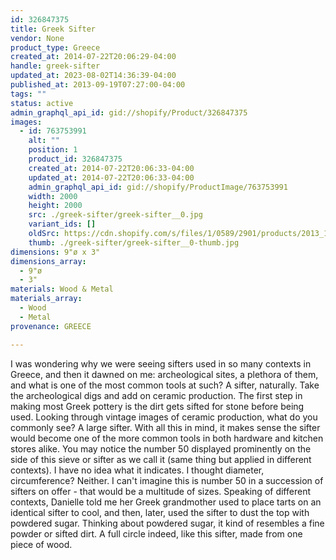 ```yaml
---
id: 326847375
title: Greek Sifter
vendor: None
product_type: Greece
created_at: 2014-07-22T20:06:29-04:00
handle: greek-sifter
updated_at: 2023-08-02T14:36:39-04:00
published_at: 2013-09-19T07:27:00-04:00
tags: ""
status: active
admin_graphql_api_id: gid://shopify/Product/326847375
images:
  - id: 763753991
    alt: ""
    position: 1
    product_id: 326847375
    created_at: 2014-07-22T20:06:33-04:00
    updated_at: 2014-07-22T20:06:33-04:00
    admin_graphql_api_id: gid://shopify/ProductImage/763753991
    width: 2000
    height: 2000
    src: ./greek-sifter/greek-sifter__0.jpg
    variant_ids: []
    oldSrc: https://cdn.shopify.com/s/files/1/0589/2901/products/2013_11_09_Kiosk_1188.jpeg?v=1406073993
    thumb: ./greek-sifter/greek-sifter__0-thumb.jpg
dimensions: 9"ø x 3"
dimensions_array:
  - 9"ø
  - 3"
materials: Wood & Metal
materials_array:
  - Wood
  - Metal
provenance: GREECE

---
```


I was wondering why we were seeing sifters used in so many contexts in Greece, and then it dawned on me: archeological sites, a plethora of them, and what is one of the most common tools at such? A sifter, naturally. Take the archeological digs and add on ceramic production. The first step in making most Greek pottery is the dirt gets sifted for stone before being used. Looking through vintage images of ceramic production, what do you commonly see? A large sifter. With all this in mind, it makes sense the sifter would become one of the more common tools in both hardware and kitchen stores alike. You may notice the number 50 displayed prominently on the side of this sieve or sifter as we call it (same thing but applied in different contexts). I have no idea what it indicates. I thought diameter, circumference? Neither. I can't imagine this is number 50 in a succession of sifters on offer - that would be a multitude of sizes. Speaking of different contexts, Danielle told me her Greek grandmother used to place tarts on an identical sifter to cool, and then, later, used the sifter to dust the top with powdered sugar. Thinking about powdered sugar, it kind of resembles a fine powder or sifted dirt. A full circle indeed, like this sifter, made from one piece of wood.